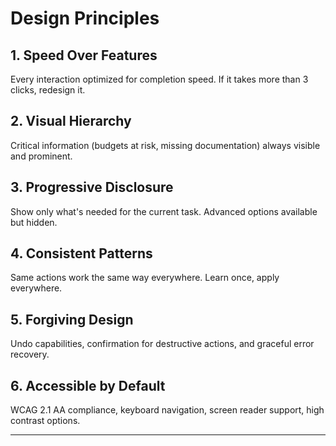 # Design Principles

## 1. Speed Over Features
Every interaction optimized for completion speed. If it takes more than 3 clicks, redesign it.

## 2. Visual Hierarchy
Critical information (budgets at risk, missing documentation) always visible and prominent.

## 3. Progressive Disclosure
Show only what's needed for the current task. Advanced options available but hidden.

## 4. Consistent Patterns
Same actions work the same way everywhere. Learn once, apply everywhere.

## 5. Forgiving Design
Undo capabilities, confirmation for destructive actions, and graceful error recovery.

## 6. Accessible by Default
WCAG 2.1 AA compliance, keyboard navigation, screen reader support, high contrast options.

---
